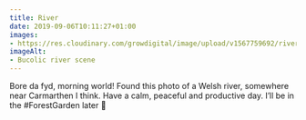 ```yaml
---
title: River
date: 2019-09-06T10:11:27+01:00
images: 
- https://res.cloudinary.com/growdigital/image/upload/v1567759692/river-IMG_7180.jpg
imageAlt: 
- Bucolic river scene
---
```


Bore da fyd, morning world! Found this photo of a Welsh river, somewhere near Carmarthen I think. Have a calm, peaceful and productive day. I’ll be in the #ForestGarden later 🙂
